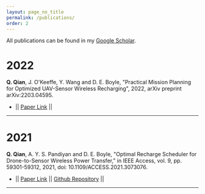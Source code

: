 ```yaml
---
layout: page_no_title
permalink: /publications/
order: 2
---
```


All publications can be found in my [Google Scholar](https://scholar.google.com/citations?user=5V9Bd6sAAAAJ&hl=en&oi=ao).

# 2022
**Q. Qian**, J. O'Keeffe, Y. Wang and D. E. Boyle, "Practical Mission Planning for Optimized UAV-Sensor Wireless Recharging", 2022, arXiv preprint arXiv:2203.04595.

* || [Paper Link](https://arxiv.org/abs/2203.04595) || 

---

# 2021
**Q. Qian**, A. Y. S. Pandiyan and D. E. Boyle, "Optimal Recharge Scheduler for Drone-to-Sensor Wireless Power Transfer," in IEEE Access, vol. 9, pp. 59301-59312, 2021, doi: 10.1109/ACCESS.2021.3073076. 

* || [Paper Link](https://ieeexplore.ieee.org/document/9402261) || [Github Repository](https://github.com/sysal-bruce-publication/offline-path-planning-for-vrp) ||

--- 
